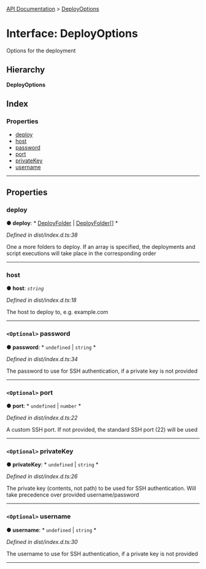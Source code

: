 [API Documentation](../README.md) > [DeployOptions](../interfaces/deployoptions.md)

# Interface: DeployOptions

Options for the deployment

## Hierarchy

**DeployOptions**

## Index

### Properties

* [deploy](deployoptions.md#deploy)
* [host](deployoptions.md#host)
* [password](deployoptions.md#password)
* [port](deployoptions.md#port)
* [privateKey](deployoptions.md#privatekey)
* [username](deployoptions.md#username)

---

## Properties

<a id="deploy"></a>

###  deploy

**● deploy**: * [DeployFolder](deployfolder.md) &#124; [DeployFolder](deployfolder.md)[]
*

*Defined in dist/index.d.ts:38*

One a more folders to deploy. If an array is specified, the deployments and script executions will take place in the corresponding order

___
<a id="host"></a>

###  host

**● host**: *`string`*

*Defined in dist/index.d.ts:18*

The host to deploy to, e.g. example.com

___
<a id="password"></a>

### `<Optional>` password

**● password**: * `undefined` &#124; `string`
*

*Defined in dist/index.d.ts:34*

The password to use for SSH authentication, if a private key is not provided

___
<a id="port"></a>

### `<Optional>` port

**● port**: * `undefined` &#124; `number`
*

*Defined in dist/index.d.ts:22*

A custom SSH port. If not provided, the standard SSH port (22) will be used

___
<a id="privatekey"></a>

### `<Optional>` privateKey

**● privateKey**: * `undefined` &#124; `string`
*

*Defined in dist/index.d.ts:26*

The private key (contents, not path) to be used for SSH authentication. Will take precedence over provided username/password

___
<a id="username"></a>

### `<Optional>` username

**● username**: * `undefined` &#124; `string`
*

*Defined in dist/index.d.ts:30*

The username to use for SSH authentication, if a private key is not provided

___

